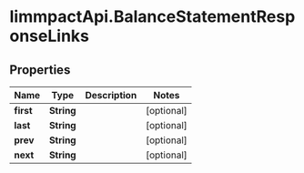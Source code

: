 # IimmpactApi.BalanceStatementResponseLinks

## Properties
Name | Type | Description | Notes
------------ | ------------- | ------------- | -------------
**first** | **String** |  | [optional] 
**last** | **String** |  | [optional] 
**prev** | **String** |  | [optional] 
**next** | **String** |  | [optional] 



